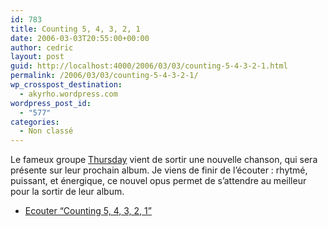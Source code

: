 ```yaml
---
id: 783
title: Counting 5, 4, 3, 2, 1
date: 2006-03-03T20:55:00+00:00
author: cedric
layout: post
guid: http://localhost:4000/2006/03/03/counting-5-4-3-2-1.html
permalink: /2006/03/03/counting-5-4-3-2-1/
wp_crosspost_destination:
  - akyrho.wordpress.com
wordpress_post_id:
  - "577"
categories:
  - Non classé
---
```

Le fameux groupe [Thursday](http://www6.thursday.net/thursdaystudio/news.php) vient de sortir une nouvelle chanson, qui sera présente sur leur prochain album. Je viens de finir de l’écouter : rhytmé, puissant, et énergique, ce nouvel opus permet de s’attendre au meilleur pour la sortir de leur album.

  * [Ecouter “Counting 5, 4, 3, 2, 1”](http://s59.yousendit.com/d.aspx?id=2W60R77K5RXR42WNZ9LKQS2PVU)